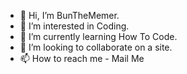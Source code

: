 - 👋 Hi, I’m BunTheMemer. 
- 👀 I’m interested in Coding. 
- 🌱 I’m currently learning How To Code. 
- 💞️ I’m looking to collaborate on a site. 
- 📫 How to reach me - Mail Me

<!---
BunTheMemer/BunTheMemer is a ✨ special ✨ repository because its `README.md` (this file) appears on your GitHub profile.
You can click the Preview link to take a look at your changes.
--->
